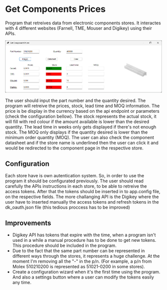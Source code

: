 # Get Components Prices

Program that retreives data from electronic components stores. It interactes with 4 different websites (Farnell, TME, Mouser and Digikey) using their APIs.

![Example photo of the program](example.png)

The user should input the part number and the quantity desired. The program will retreive the prices, stock, lead time and MOQ information. The price is be display in the currency based on the api endpoint or parameters (check the configuration bellow). The stock represents the actual stock, it will fill with red colour if the amount available is lower than the desired quantity. The lead time in weeks only gets displayed if there's not enough stock. The MOQ only displays if the quantity desired is lower than the minimum order quantity (MOQ). The user can also check the component datasheet and if the store name is underlined then the user can click it and would be redirected to the component page in the respective store.


## Configuration
Each store have is own autentication system. So, in order to use the program it should be configurated previously. The user should read carefully the APIs instructions in each store, to be able to retreive the access tokens. After that the tokens should be inserted in to app.config file, on the respective fields. The more challanging API is the Digikey where the user have to inserted manually the access tokens and refresh tokens in the dk_oauth.json file (this tedious proccess has to be improved)

## Improvements

* Digikey API has tokens that expire with the time, when a program isn't used in a while a manual procedure has to be done to get new tokens. This procedure should be included in the program.
* Due to the fact that the same part number can be represented in different ways through the stores, it represents a huge challenge. At the moment I'm removing all the "-" in the p/n. (For example, a p/n from Molex 510210200 is represented as 51021-0200 in some stores).
* Create a configuration wizard when it's the first time using the program. And also a settings button where a user can modify the tokens easily any time.
